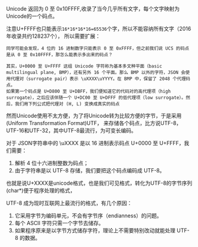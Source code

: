 
Unicode 返回为 0 至 0x10FFFF,收录了当今几乎所有文字，每个文字映射为Unicode的一个码点。

注意U+FFFF也只能表示`16*16*16*16=65536`个字，所以不能容纳所有文字（2016年收录共约128237个），
所以需要扩展：

```
同学可能会发现，4 位的 16 进制数字只能表示 0 至 0xFFFF，但之前我们说 UCS 的码点是从 0 至 0x10FFFF，那怎么能表示多出来的码点？

其实，U+0000 至 U+FFFF 这组 Unicode 字符称为基本多文种平面（basic multilingual plane, BMP），还有另外 16 个平面。那么 BMP 以外的字符，JSON 会使用代理对（surrogate pair）表示 \uXXXX\uYYYY。在 BMP 中，保留了 2048 个代理码点。
如果第一个码点是 U+D800 至 U+DBFF，我们便知道它的代码对的高代理项（high surrogate），之后应该伴随一个 U+DC00 至 U+DFFF 的低代理项（low surrogate）。然后，我们用下列公式把代理对 (H, L) 变换成真实的码点
```


然而Unicode使用不太方便，为了将Unicode转为比较方便的字节，于是采用(Uniform Transformation Format)UTF，
来存储各个码点，比方说UTF-8，UTF-16和UTF-32，其中UTF-8最流行，为可变长编码。

对于 JSON字符串中的 \uXXXX 是以 16 进制表示码点 U+0000 至 U+FFFF，我们需要：

1.    解析 4 位十六进制整数为码点；
2.    由于字符串是以 UTF-8 存储，我们要把这个码点编码成 UTF-8。

也就是说U+XXXX是unicode格式，也是我们可见格式，转化为UTF-8的字节序列(char*)便于程序处理的格式，

UTF-8 成为现时互联网上最流行的格式，有几个原因：

1.    它采用字节为编码单元，不会有字节序（endianness）的问题。
2.    每个 ASCII 字符只需一个字节去储存。
3.    如果程序原来是以字节方式储存字符，理论上不需要特别改动就能处理 UTF-8 的数据。
